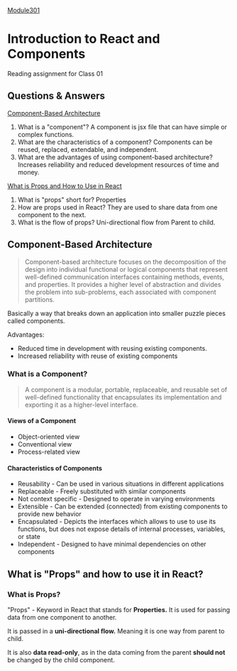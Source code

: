 [Module301](../README.md)
# Introduction to React and Components

Reading assignment for Class 01

## Questions & Answers

[Component-Based Architecture](https://www.tutorialspoint.com/software_architecture_design/component_based_architecture.htm)

1. What is a "component"? A component is jsx file that can have simple or complex functions.
2. What are the characteristics of a component? Components can be reused, replaced, extendable, and independent.
3. What are the advantages of using component-based architecture? Increases reliability and reduced development resources of time and money.

[What is Props and How to Use in React](https://itnext.io/what-is-props-and-how-to-use-it-in-react-da307f500da0)

1. What is "props" short for? Properties
2. How are props used in React? They are used to share data from one component to the next.
3. What is the flow of props? Uni-directional flow from Parent to child.

## Component-Based Architecture

>Component-based architecture focuses on the decomposition of the design into individual functional or logical components that represent well-defined communication interfaces containing methods, events, and properties. It provides a higher level of abstraction and divides the problem into sub-problems, each associated with component partitions.

Basically a way that breaks down an application into smaller puzzle pieces called components.

Advantages:

* Reduced time in development with reusing existing components.
* Increased reliability with reuse of existing components

### What is a Component?

>A component is a modular, portable, replaceable, and reusable set of well-defined functionality that encapsulates its implementation and exporting it as a higher-level interface.

#### Views of a Component

* Object-oriented view
* Conventional view
* Process-related view

#### Characteristics of Components

* Reusability - Can be used in various situations in different applications
* Replaceable - Freely substituted with similar components
* Not context specific - Designed to operate in varying environments
* Extensible - Can be extended (connected) from existing components to provide new behavior
* Encapsulated - Depicts the interfaces which allows to use to use its functions, but does not expose details of internal processes, variables, or state
* Independent - Designed to have minimal dependencies on other components

## What is "Props" and how to use it in React?

### What is Props?

"Props" - Keyword in React that stands for **Properties.** It is used for passing data from one component to another.

It is passed in a **uni-directional flow.** Meaning it is one way from parent to child.

It is also **data read-only**, as in the data coming from the parent **should not** be changed by the child component.
